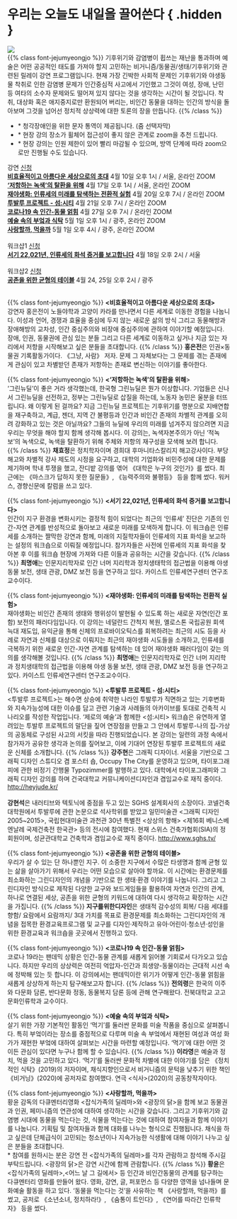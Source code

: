 # 우리는 오늘도 내일을 끌어쓴다 { .hidden }

<div class="lg:flex">
<div class="lg:flex-1 lg:py-8 lg:mt-4">
<img class="lg:w-5/6 m-auto" src="/images/program_onaekkle.jpg">
<br/>
</div>
<div class="lg:flex-1 lg:px-8 lg:py-8">
{{% class font-jejumyeongjo %}}
기후위기와 감염병이 휩쓰는 재난을 통과하며 예술은 어떤 공공적인 태도를 가져야 할지 고민하는 비거니즘/동물권/생태/기후위기와 관련된 릴레이 강연 프로그램입니다. 현재 가장 긴박한 사회적 문제인 기후위기와 야생동물 착취로 인한 감염병 문제가 인간중심적 사고에서 기인했고 그것이 여성, 장애, 난민 등 여타의 소수자 문제와도 떨어져 있지 않다는 것을 생각하는 시간이 될 것입니다. 착취, 대상화 혹은 애지중지로만 환원되어 버리는, 비인간 동물을 대하는 인간의 방식을 돌아보며 그것을 넘어선 정치적 상상력에 대한 토론의 장을 만듭니다.
{{% /class %}}

 - \* 청각장애인을 위한 문자 통역이 제공됩니다. (줌 선택자막)
 - \* 현장 강의 장소가 휠체어 접근성이 좋지 않은 관계로 zoom을 추천 드립니다.
 - \* 현장 강의는 인원 제한이 있어 빨리 마감될 수 있으며, 방역 단계에 따라 zoom으로만 진행될 수도 있습니다.
</div>
</div>

<span class="rounded-full py-1 px-6 border-gray-800 border text-base">강연</span> <span class="rounded-full py-1 px-6 bg-black text-white border-gray-800 border text-base"><a href="https://docs.google.com/forms/d/1_q3NC_8pr2sw0kHjNUxmS0llOG7UgTPWVuB2UFCxlGE/viewform?edit_requested=true" target="_blank">신청</a></span> \
<a href="#1"><span>**비효율적이고 아름다운 세상으로의 초대**</span></a> 4월 10일 오후 1시 / 서울, 온라인 ZOOM \
<a href="#2"><span>**‘저항하는 녹색’의 탈환을 위해**</span></a> 4월 17일 오후 1시 / 서울, 온라인 ZOOM \
<a href="#4"><span>**재야생화: 인류세의 미래를 탐색하는 전환적 실험**</span></a> 4월 20일 오후 7시 / 온라인 ZOOM \
<a href="#5"><span>**투발루 프로젝트 - 섬:시티**</span></a> 4월 21일 오후 7시 / 온라인 ZOOM \
<a href="#7"><span>**코로나19 속 인간-동물 얽힘**</span></a> 4월 27일 오후 7시 / 온라인 ZOOM \
<a href="#8"><span>**예술 속의 부엌과 식탁**</span></a> 5월 1일 오후 1시 / 광주, 온라인 ZOOM \
<a href="#9"><span>**사랑할까, 먹을까**</span></a> 5월 1일 오후 4시 / 광주, 온라인 ZOOM
<br/><br/>
<span class="rounded-full py-1 px-6 border-gray-800 border text-base">워크샵1</span> <span class="rounded-full py-1 px-6 bg-black text-white border-gray-800 border text-base"><a href="https://docs.google.com/forms/d/10tIhU5RIpMHRnpndGnguAXPbqPf-Q7QBa91vICzLePg/closedform" target="_blank">신청</a></span> \
<a href="#3"><span>**서기 22,021년, 인류세의 화석 증거를 보고합니다**</span></a> 4월 18일 오후 2시 / 서울
<br/><br/>
<span class="rounded-full py-1 px-6 border-gray-800 border text-base">워크샵2</span>  <span class="rounded-full py-1 px-6 bg-black text-white border-gray-800 border text-base"><a href="https://docs.google.com/forms/d/18Rit7bVtaDt2XJQoZ8WgKgvqueKtMVVOsWmKkUu5GW8/closedform" target="_blank">신청</a></span> \
<a href="#6"><span>**공존을 위한 균형의 테이블**</span></a> 4월 24, 25일 오후 2시 / 광주
<br/><br/>

{{% class font-jejumyeongjo %}}
<span id="1" class="font-spoqa">**<비효율적이고 아름다운 세상으로의 초대>**</span> \
강연자 홍은전이 노들야학과 고양이 카라를 만나면서 다른 세계로 이동한 경험을 나눕니다. 이성과 언어, 경쟁과 효율을 중심에 두지 않는 새로운 삶의 방식 그리고 동물해방과 장애해방의 교차성, 인간 중심주의와 비장애 중심주의에 관하여 이야기할 예정입니다. 장애, 인권, 동물권에 관심 있는 분들 그리고 다른 세계로 이동하고 싶거나 지금 있는 자리에서 저항을 시작해보고 싶은 분들을 초대합니다.
{{% /class %}}
**홍은전**은 인권×동물권 기록활동가이다. 《그냥, 사람》 저자. 문제 그 자체보다는 그 문제를 겪는 존재에게 관심이 있고 차별받던 존재가 저항하는 존재로 변신하는 이야기를 좋아한다.
<br/>

{{% class font-jejumyeongjo %}}
<span id="2" class="font-spoqa">**<‘저항하는 녹색’의 탈환을 위해**></span> \
‘그린뉴딜’이 좋은 거라 생각했는데, 한국형 그린뉴딜은 뭔가 이상합니다. 기업들은 신나서 그린뉴딜을 선전하고, 정부는 그린뉴딜로 삽질을 하는데, 노동자 농민은 울분을 터뜨립니다. 왜 이렇게 된 걸까요? 지금 그린뉴딜 프로젝트는 기후위기를 명분으로 지배연합을 재구축하고, 계급, 젠더, 지역 간 불평등과 인간과 비인간 존재의 차별적 관계를 오히려 강화하고 있는 것은 아닐까요? 그들의 뉴딜에 우리의 미래를 넘겨주지 않으려면 지금 우리는 무엇을 해야 할지 함께 생각해 봅시다. 이 강의는, 녹색자본주의가 아닌 ‘적녹보’의 녹색으로, 녹색을 탈환하기 위해 주체와 저항의 재구성을 모색해 보려 합니다.
{{% /class %}}
**채효정**은 정치학자이며 경희대 후마니타스칼리지 해고강사이다. 부당해고와 차별적 강사 제도의 시정을 요구하고, 대학의 기업화와 비민주성에 대한 문제를 제기하며 학내 투쟁을 했고, 잔디밭 강의를 엮어 《대학은 누구의 것인가》를 썼다. 최근에는 《마스크가 답하지 못한 질문들》, 《능력주의와 불평등》 등을 함께 썼다. 워커스, 경향신문에 칼럼을 쓰고 있다.
<br/>

{{% class font-jejumyeongjo %}}
<span id="3" class="font-spoqa">**<서기 22,021년, 인류세의 화석 증거를 보고합니다>**</span> \
인간이 지구 환경을 변화시키는 결정적 힘이 되었다는 최근의 ‘인류세’ 진단은 기존의 인간-자연 관계를 반성적으로 돌아보고 새로운 미래를 모색하게 합니다. 이 워크숍은 인류세를 소개하는 짤막한 강연과 함께, 미래의 지질학자들이 인류세의 지표 화석을 보고하는 설정의 워크숍으로 이뤄질 예정입니다. 참가자들은 사전에 인류세의 지표 화석을 찾아본 후 이를 워크숍 현장에 가져와 다른 이들과 공유하는 시간을 갖습니다.
{{% /class %}}
**최명애**는 인문지리학자로 인간 너머 지리학과 정치생태학의 접근법을 이용해 야생 동물 보전, 생태 관광, DMZ 보전 등을 연구하고 있다. 카이스트 인류세연구센터 연구조교수이다.
<br/>

{{% class font-jejumyeongjo %}}
<span id="4" class="font-spoqa">**<재야생화: 인류세의 미래를 탐색하는 전환적 실험>**</span> \
재야생화는 비인간 존재의 생태와 행위성이 발현될 수 있도록 하는 새로운 자연(인간 포함) 보전의 패러다임입니다. 이 강의는 네덜란드 간척지 복원, 옐로스톤 국립공원 회색 늑대 재도입, 유익균을 통해 신체의 프로바이오틱스를 회복하려는 최근의 시도 등을 사례로 자연과 신체를 대상으로 이뤄지는 최근의 재야생화 시도들을 소개하고, 인류세를 극복하기 위한 새로운 인간-자연 관계를 탐색하는 데 있어 재야생화 패러다임이 갖는 의의를 생각해볼 것입니다.
{{% /class %}}
**최명애**는 인문지리학자로 인간 너머 지리학과 정치생태학의 접근법을 이용해 야생 동물 보전, 생태 관광, DMZ 보전 등을 연구하고 있다. 카이스트 인류세연구센터 연구조교수이다.
<br/>

{{% class font-jejumyeongjo %}}
<span id="5" class="font-spoqa">**<투발루 프로젝트 - 섬:시티>**</span> \
<투발루 프로젝트>는 해수면 상승에 취약한 나라인 투발루가 직면하고 있는 기후변화와 지속가능성에 대한 이슈를 담고 관련 기술과 사례들의 아카이브를 토대로 건축적 시나리오를 작성한 작업입니다. ‘제로의 예술’과 함께한 <섬:시티> 워크숍은 유연하게 열려있는 투발루 프로젝트의 말단을 짚어 연장점을 만들고 그 안에서 투발루-나의 집-가상의 공동체로 구성된 사고의 서킷을 따라 진행되었습니다. 본 강의는 일련의 과정 속에서 참가자가 공유한 생각과 논의를 짚어보고, 이에 기대어 연장된 투발루 프로젝트의 새로운 신체를 소개합니다.
{{% /class %}}
**강주현**은 그래픽 디자이너. 서울을 기반으로 그래픽 디자인 스튜디오 겸 포스터 숍, Occupy The City를 운영하고 있으며, 타이포그래피에 관한 비정기 간행물 Typozimmer를 발행하고 있다. 대학에서 타이포그래피와 그래픽 디자인 강의를 하며 건국대학교 커뮤니케이션디자인과 겸임교수로 재직 중이다. http://heyjude.kr/ </br></br>
**강현석**은 내러티브와 텍토닉에 중점을 두고 있는 SGHS 설계회사의 소장이다. 코넬건축대학원에서 투발루에 관한 논문으로 석사학위를 받았고 일민미술관 <그래픽 디자인 2005~2015>, 국립현대미술관 과천관 30년 특별전 <상상의 항해> <제16회 베니스베엔날레 국제건축전 한국관> 등의 전시에 참여했다. 현재 스위스 건축가협회(SIA)의 정회원이며, 성균관대학교 건축학과 겸임교수로 재직 중이다. http://www.sghs.tv/
<br/>

{{% class font-jejumyeongjo %}}
<span id="6" class="font-spoqa">**<공존을 위한 균형의 테이블>**</span> \
우리가 살 수 있는 단 하나뿐인 지구. 이 소중한 지구에서 수많은 타생명과 함께 균형 있는 삶을 살아가기 위해서 우리는 어떤 모습으로 살아야 할까요. 이 시간에는 환경문제를 최소화하는 그린디자인의 개념을 기반으로 한 생태·환경 이야기를 나눕니다. 그리고 그린디자인 방식으로 제작된 다양한 교구와 보드게임들을 활용하여 자연과 인간의 관계, 하나로 연결된 세상, 공존을 위한 균형의 키워드에 대하여 다시 생각하고 확장하는 시간을 가집니다.
{{% /class %}}
**지구를위한디자인**은 생태적 감수성의 회복/ 다음 세대를 향함/ 요람에서 요람까지/ 3대 가치를 목표로 환경문제를 최소화하는 그린디자인의 개념을 접목한 환경교육프로그램 및 교구를 디자인·제작하고
유아·어린이·청소년·성인을 위한 환경교육과 워크숍을 곳곳에서 진행하고 있다.
<br/>

{{% class font-jejumyeongjo %}}
<span id="7" class="font-spoqa">**<코로나19 속 인간-동물 얽힘>**</span> \
코로나 19라는 팬데믹 상황은 인간-동물 관계를 새롭게 읽어볼 기회로서 다가오고 있습니다. 하지만 우리의 상상력은 여전히 억압자-인간과 희생양-동물이라는 근대적 시선 속에 정박해 있는 듯 합니다. 이 강의에서는 팬데믹이란 위기가 어떻게 인간-동물 얽힘을 새롭게 상상하게 하는지 탐구해보고자 합니다.
{{% /class %}}
**전의령**은 한국의 이주와 다문화 담론, 반다문화 정동, 동물복지 담론 등에 관해 연구해왔다. 전북대학교 고고문화인류학과 교수이다.
<br/>

{{% class font-jejumyeongjo %}}
<span id="8" class="font-spoqa">**<예술 속의 부엌과 식탁>**</span> \
살기 위한 가장 기본적인 활동인 ‘먹기’를 둘러싼 문화를 미술 작품을 중심으로 살펴봅니다. 특히 부엌이라는 장소를 중점적으로 다루며 미술 속 부엌에서 재현된 여성과 여성 화가가 재현한 부엌에 대하여 살펴보는 시간을 마련할 예정입니다. ‘먹기’에 대한 어떤 것이든 관심이 있다면 누구나 함께 할 수 있습니다.
{{% /class %}}
**이라영**은 예술과 정치, 먹을 것을 고민하고 있다. ‘먹기’를 둘러싼 문화적 차별에 대한 이야기를 담은 《정치적인 식탁》(2019)의 저자이며, 채식지향인으로서 비거니즘의 문턱을 낮추기 위한 책인 《비거닝》(2020)에 공저자로 참여했다. 연극 <식사>(2020)의 공동창작자이다.
<br/>

{{% class font-jejumyeongjo %}}
<span id="9" class="font-spoqa">**<사랑할까, 먹을까>**</span> \
황윤 감독의 다큐멘터리영화 <잡식가족의 딜레마>와 <광장의 닭>을 함께 보고 동물권과 인권, 페미니즘의 연관성에 대하여 생각하는 시간을 갖습니다. 그리고 기후위기와 감염병 시대에 동물을 먹는다는 것, 식물을 먹는다는 것에 대하여 참여자들과 함께 이야기를 나눕니다. 기획팀 및 참여자들과 함께 대화를 나누는 형식으로 진행됩니다. 채식을 하고 싶은데 단체급식이 고민되는 청소년이나 지속가능한 식생활에 대해 이야기 나누고 싶은 분들을 초대합니다. <br/> * 참여를 원하시는 분은 강연 전 <잡식가족의 딜레마>를 각자 관람하고 참석해 주시길 부탁드립니다. <광장의 닭>은 강연 시간에 함께 관람합니다.
{{% /class %}}
**황윤**은 <잡식가족의 딜레마>,<어느 날 그 길에서> 등 인간과 비인간동물의 관계를 탐구하는 다큐멘터리 영화를 만들어 왔다. 영화, 강연, 글, 퍼포먼스 등 다양한 영역을 넘나들며 문화예술 활동을 하고 있다. ‘동물을 먹는다는 것’을 사유하는 책 《사랑할까, 먹을까》를 썼고, 공저로 《소년소녀, 정치하라!》, 《숨통이 트인다》, 《연어를 따라간 인류학자》 등을 썼다.
<br/>
